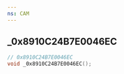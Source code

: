```yaml
---
ns: CAM
---
```

## _0x8910C24B7E0046EC

```c
// 0x8910C24B7E0046EC
void _0x8910C24B7E0046EC();
```

